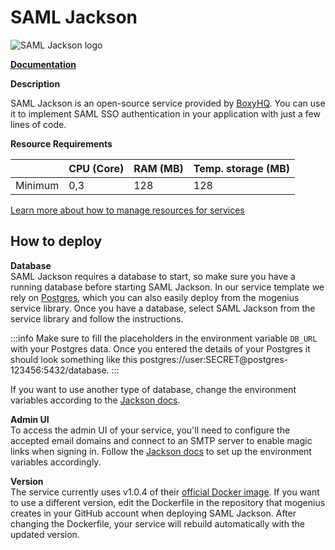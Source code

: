 ﻿# SAML Jackson

![SAML Jackson logo](https://api.mogenius.com/file/id/2d93c4d9-a322-44da-bf7b-0d7b3a6bfe9d)

**[Documentation](https://boxyhq.com/docs/jackson/overview)**  

**Description**

SAML Jackson is an open-source service provided by [BoxyHQ](https://boxyhq.com/). You can use it to implement SAML SSO authentication in your application with just a few lines of code.  

**Resource Requirements**

||CPU (Core)|RAM (MB)  |Temp. storage (MB)|
|--|--|--|--|
| Minimum | 0,3 | 128 | 128 |

[Learn more about how to manage resources for services](./../../cloud-management/resource-management.md)

## How to deploy  
**Database**  
SAML Jackson requires a database to start, so make sure you have a running database before starting SAML Jackson. In our service template we rely on [Postgres](../databases/postgresql.md), which you can also easily deploy from the mogenius service library. Once you have a database, select SAML Jackson from the service library and follow the instructions.

:::info
Make sure to fill the placeholders in the environment variable `DB_URL` with your Postgres data. Once you entered the details of your Postgres it should look something like this postgres://user:SECRET@postgres-123456:5432/database.
:::

If you want to use another type of database, change the environment variables according to the [Jackson docs](https://boxyhq.com/docs/jackson/deploy/env-variables#database-configuration).

**Admin UI**  
To access the admin UI of your service, you'll need to configure the accepted email domains and connect to an SMTP server to enable magic links when signing in. Follow the [Jackson docs](https://boxyhq.com/docs/jackson/deploy/env-variables#admin-ui-configuration) to set up the environment variables accordingly.  

**Version**  
The service currently uses v1.0.4 of their [official Docker image](https://hub.docker.com/r/boxyhq/jackson). If you want to use a different version, edit the Dockerfile in the repository that mogenius creates in your GitHub account when deploying SAML Jackson. After changing the Dockerfile, your service will rebuild automatically with the updated version.

